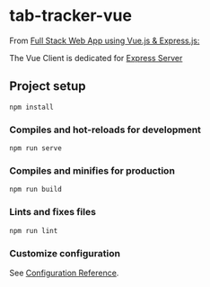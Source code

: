 # tab-tracker-vue

From [Full Stack Web App using Vue.js & Express.js:](https://youtu.be/Fa4cRMaTDUI)

The Vue Client is dedicated for [Express Server](https://github.com/MikiWojak/tab-tracker-express)

## Project setup

```
npm install
```

### Compiles and hot-reloads for development

```
npm run serve
```

### Compiles and minifies for production

```
npm run build
```

### Lints and fixes files

```
npm run lint
```

### Customize configuration

See [Configuration Reference](https://cli.vuejs.org/config/).
